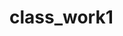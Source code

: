 # class_work1
<svg>
<foreignObject>
    <div>
        <ul>
            <li>text</li>
        </ul>
        <!-- Other embed HTML element/text into SVG -->
    </div>
</foreignObject>
</svg>
